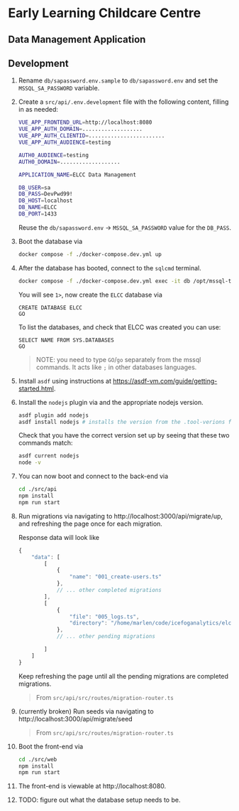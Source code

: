 # Early Learning Childcare Centre
## Data Management Application

## Development

1. Rename `db/sapassword.env.sample` to `db/sapassword.env` and set the `MSSQL_SA_PASSWORD` variable.

2. Create a `src/api/.env.development` file with the following content, filling in as needed:

    ```bash
    VUE_APP_FRONTEND_URL=http://localhost:8080
    VUE_APP_AUTH_DOMAIN=...................
    VUE_APP_AUTH_CLIENTID=........................
    VUE_APP_AUTH_AUDIENCE=testing

    AUTH0_AUDIENCE=testing
    AUTH0_DOMAIN=...................

    APPLICATION_NAME=ELCC Data Management

    DB_USER=sa
    DB_PASS=DevPwd99!
    DB_HOST=localhost
    DB_NAME=ELCC
    DB_PORT=1433
    ```

    Reuse the `db/sapassword.env` -> `MSSQL_SA_PASSWORD` value for the `DB_PASS`.

3. Boot the database via

    ```bash
    docker compose -f ./docker-compose.dev.yml up
    ```

4. After the database has booted, connect to the `sqlcmd` terminal.

    ```bash
    docker compose -f ./docker-compose.dev.yml exec -it db /opt/mssql-tools/bin/sqlcmd -S localhost -U sa -P DevPwd99!
    ```

    You will see `1>`, now create the `ELCC` database via
    ```mssql
    CREATE DATABASE ELCC
    GO
    ```

    To list the databases, and check that ELCC was created you can use:
    ```msql
    SELECT NAME FROM SYS.DATABASES
    GO
    ```

    > NOTE: you need to type `GO`/`go` separately from the mssql commands. It acts like `;` in other databases languages.

5. Install `asdf` using instructions at https://asdf-vm.com/guide/getting-started.html.

6. Install the `nodejs` plugin via and the appropriate nodejs version.

    ```bash
    asdf plugin add nodejs
    asdf install nodejs # installs the version from the .tool-verions file
    ```

    Check that you have the correct version set up by seeing that these two commands match:

    ```bash
    asdf current nodejs
    node -v
    ```

7. You can now boot and connect to the back-end via

    ```bash
    cd ./src/api
    npm install
    npm run start
    ```

8. Run migrations via navigating to http://localhost:3000/api/migrate/up, and refreshing the page once for each migration.

    Response data will look like

    ```js
    {
        "data": [
            [
                {
                    "name": "001_create-users.ts"
                },
                // ... other completed migrations
            ],
            [
                {
                    "file": "005_logs.ts",
                    "directory": "/home/marlen/code/icefoganalytics/elcc-data-management/src/api/src/data/migrations"
                },
                // ... other pending migrations

            ]
        ]
    }
    ```

    Keep refreshing the page until all the pending migrations are completed migrations.

    > From `src/api/src/routes/migration-router.ts`

9. (currently broken) Run seeds via navigating to http://localhost:3000/api/migrate/seed

    > From `src/api/src/routes/migration-router.ts`

9. Boot the front-end via

    ```bash
    cd ./src/web
    npm install
    npm run start
    ```

8. The front-end is viewable at http://localhost:8080.

9. TODO: figure out what the database setup needs to be.
